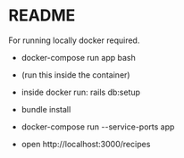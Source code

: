 # README

For running locally docker required. 

- docker-compose run app bash

 - (run this inside the container)
 - inside docker run: rails db:setup
 - bundle install

- docker-compose run --service-ports app
- open http://localhost:3000/recipes
